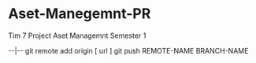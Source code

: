 # Aset-Manegemnt-PR
Tim 7 Project Aset Managemnt Semester 1

--|--
git remote add origin [ url ]
git push REMOTE-NAME BRANCH-NAME

